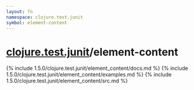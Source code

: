```yaml
---
layout: fn
namespace: clojure.test.junit
symbol: element-content
---
```


# [clojure.test.junit](../)/element-content

{% include 1.5.0/clojure.test.junit/element_content/docs.md %}
{% include 1.5.0/clojure.test.junit/element_content/examples.md %}
{% include 1.5.0/clojure.test.junit/element_content/src.md %}

